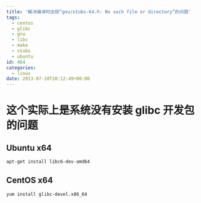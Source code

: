 ```yaml
---
title: '解决编译时出现“gnu/stubs-64.h: No such file or directory”的问题'
tags:
  - centos
  - glibc
  - gnu
  - libc
  - make
  - stubs
  - ubuntu
id: 464
categories:
  - linux
date: 2013-07-10T10:12:49+08:00
---
```


# 这个实际上是系统没有安装 **glibc** 开发包的问题

## Ubuntu x64
  ```bash
  apt-get install libc6-dev-amd64
  ```

## CentOS x64
  ```bash
  yum install glibc-devel.x86_64
  ```

